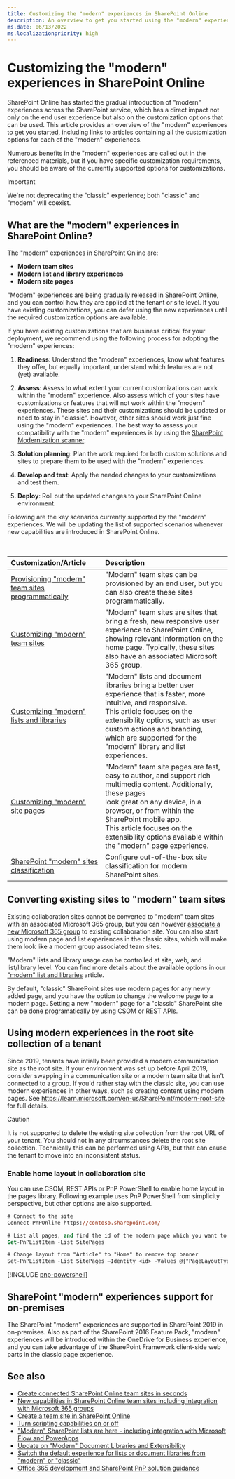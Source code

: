 ```yaml
---
title: Customizing the "modern" experiences in SharePoint Online
description: An overview to get you started using the "modern" experiences in SharePoint Online.
ms.date: 06/13/2022
ms.localizationpriority: high
---
```


# Customizing the "modern" experiences in SharePoint Online

SharePoint Online has started the gradual introduction of "modern" experiences across the SharePoint service, which has a direct impact not only on the end user experience but also on the customization options that can be used. This article provides an overview of the "modern" experiences to get you started, including links to articles containing all the customization options for each of the "modern" experiences.

Numerous benefits in the "modern" experiences are called out in the referenced materials, but if you have specific customization requirements, you should be aware of the currently supported options for customizations.

> [!IMPORTANT]
> We're not deprecating the "classic" experience; both "classic" and "modern" will coexist.

## What are the "modern" experiences in SharePoint Online?

The "modern" experiences in SharePoint Online are:
- **Modern team sites**
- **Modern list and library experiences**
- **Modern site pages**

"Modern" experiences are being gradually released in SharePoint Online, and you can control how they are applied at the tenant or site level. If you have existing customizations, you can defer using the new experiences until the required customization options are available.

If you have existing customizations that are business critical for your deployment, we recommend using the following process for adopting the "modern" experiences:

1. **Readiness**: Understand the "modern" experiences, know what features they offer, but equally important, understand which features are not (yet) available.

2. **Assess**: Assess to what extent your current customizations can work within the "modern" experience. Also assess which of your sites have customizations or features that will not work within the "modern" experiences. These sites and their customizations should be updated or need to stay in "classic". However, other sites should work just fine using the "modern" experiences. The best way to assess your compatibility with the "modern" experiences is by using the [SharePoint Modernization scanner](https://aka.ms/sppnp-modernuiscanner).

3. **Solution planning**: Plan the work required for both custom solutions and sites to prepare them to be used with the "modern" experiences.

4. **Develop and test**: Apply the needed changes to your customizations and test them.

5. **Deploy**: Roll out the updated changes to your SharePoint Online environment.

Following are the key scenarios currently supported by the "modern" experiences. We will be updating the list of supported scenarios whenever new capabilities are introduced in SharePoint Online.

<br/>

|Customization/Article|Description|
|:-----|:-----|
|[Provisioning "modern" team sites programmatically](modern-experience-customizations-provisioning-sites.md)| "Modern" team sites can be provisioned by an end user, but you can also create these sites programmatically. |
|[Customizing "modern" team sites](modern-experience-customizations-customize-sites.md) | "Modern" team sites are sites that bring a fresh, new responsive user experience to SharePoint Online,<br/>showing relevant information on the home page. Typically, these sites also have an associated Microsoft 365 group. |
|[Customizing "modern" lists and libraries](modern-experience-customizations-customize-lists-and-libraries.md) | "Modern" lists and document libraries bring a better user experience that is faster, more intuitive, and responsive.<br/>This article focuses on the extensibility options, such as user custom actions and branding, which are supported for the "modern" library and list experiences. |
|[Customizing "modern" site pages](modern-experience-customizations-customize-pages.md) | "Modern" team site pages are fast, easy to author, and support rich multimedia content. Additionally, these pages<br/>look great on any device, in a browser, or from within the SharePoint mobile app.<br/>This article focuses on the extensibility options available within the "modern" page experience. |
|[SharePoint "modern" sites classification](modern-experience-site-classification.md)|Configure out-of-the-box site classification for modern SharePoint sites. |

<a name="convertingexisting"> </a>

## Converting existing sites to "modern" team sites

Existing collaboration sites cannot be converted to "modern" team sites with an associated Microsoft 365 group, but you can however [associate a new Microsoft 365 group](/sharepoint/dev/transform/modernize-connect-to-office365-group) to existing collaboration site. You can also start using modern page and list experiences in the classic sites, which will make them look like a modern group associated team sites.

"Modern" lists and library usage can be controlled at site, web, and list/library level. You can find more details about the available options in our ["modern" list and libraries](modern-experience-customizations-customize-lists-and-libraries.md) article.

By default, "classic" SharePoint sites use modern pages for any newly added page, and you have the option to change the welcome page to a modern page. Setting a new "modern" page for a "classic" SharePoint site can be done programatically by using CSOM or REST APIs.

## Using modern experiences in the root site collection of a tenant

Since 2019, tenants have intially been provided a modern communication site as the root site. If your environment was set up before April 2019, consider swapping in a communication site or a modern team site that isn't connected to a group. If you'd rather stay with the classic site, you can use modern experiences in other ways, such as creating content using modern pages. See https://learn.microsoft.com/en-us/SharePoint/modern-root-site for full details. 

> [!CAUTION]
> It is not supported to delete the existing site collection from the root URL of your tenant. You should not in any circumstances delete the root site collection. Technically this can be performed using APIs, but that can cause the tenant to move into an inconsistent status.

### Enable home layout in collaboration site

You can use CSOM, REST APIs or PnP PowerShell to enable home layout in the pages library. Following example uses PnP PowerShell from simplicity perspective, but other options are also supported.

```ps
# Connect to the site
Connect-PnPOnline https://contoso.sharepoint.com/

# List all pages, and find the id of the modern page which you want to change
Get-PnPListItem -List SitePages

# Change layout from "Article" to "Home" to remove top banner
Set-PnPListItem -List SitePages –Identity <id> -Values @{"PageLayoutType"="Home"}
```

[!INCLUDE [pnp-powershell](../../includes/snippets/open-source/pnp-powershell.md)]

<a name="onpremisessupport"> </a>

## SharePoint "modern" experiences support for on-premises

The SharePoint "modern" experiences are supported in SharePoint 2019 in on-premises. Also as part of the SharePoint 2016 Feature Pack, "modern" experiences will be introduced within the OneDrive for Business experience, and you can take advantage of the SharePoint Framework client-side web parts in the classic page experience.


## See also

-  [Create connected SharePoint Online team sites in seconds](https://blogs.office.com/2016/11/08/create-connected-sharepoint-online-team-sites-in-seconds/)
-  [New capabilities in SharePoint Online team sites including integration with Microsoft 365 groups](https://www.microsoft.com/microsoft-365/blog/2016/08/31/new-capabilities-in-sharepoint-online-team-sites-including-integration-with-office-365-groups)
- [Create a team site in SharePoint Online](https://support.office.com/article/Create-a-team-site-in-SharePoint-Online-ef10c1e7-15f3-42a3-98aa-b5972711777d)
-  [Turn scripting capabilities on or off](https://support.office.com/article/Allow-or-prevent-custom-script-1f2c515f-5d7e-448a-9fd7-835da935584f)
-  ["Modern" SharePoint lists are here - including integration with Microsoft Flow and PowerApps](https://blogs.office.com/2016/07/25/modern-sharepoint-lists-are-here-including-integration-with-microsoft-flow-and-powerapps/)
-  [Update on "Modern" Document Libraries and Extensibility](https://developer.microsoft.com/office/blogs/update-on-modern-document-libraries-and-extensiblity)
-  [Switch the default experience for lists or document libraries from "modern" or "classic"](https://support.office.com/article/Switch-the-default-experience-for-lists-or-document-libraries-from-new-or-classic-66dac24b-4177-4775-bf50-3d267318caa9)
- [Office 365 development and SharePoint PnP solution guidance](office-365-development-patterns-and-practices-solution-guidance.md)
